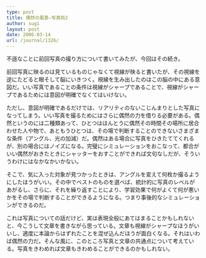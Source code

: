 ```yaml
---
type: post
title: 偶然の風景―写真術2
author: sugi
layout: post
date: 2006-03-14
url: /journal/1326/
---
```

不遜なことに前回写真の撮り方について書いてみたが、今回はその続き。

前回写真に映るのは見ているものじゃなくて視線が映ると書いたが、その視線を逆にたどると眼そして脳にいきつく。視線を生み出したのはこの脳の中にある意図だ。いい写真であることの条件は視線がシャープであることで、視線がシャープであるためには意図が明確でなくてはいけない。

ただし、意図が明確であるだけでは、リアリティのないこじんまりとした写真になってしまう。いい写真を撮るためにはさらに偶然の力を借りる必要がある。偶然というのには二種類あって、ひとつはほんとうに偶然その時間その場所に居合わせた人や物で、あともうひとつは、その場で判断することのできないさまざまな条件（アングル、光の加減）だ。偶然はある場合に写真をひきたててくれるが、別の場合にはノイズになる。完璧にシミュレーションをおこなって、都合がいい偶然がおきたときにシャッターをおすことができれば文句なしだが、そういうわけにはなかなかいかない。

そこで、気に入った対象が見つかったときは、アングルを変えて何枚か撮るようにしたほうがいい。その中でベストのものを選べば、統計的に写真のレベルがあがるし、さらに、それを繰り返すことにより、学習効果で何がよくて何が悪いかをその場で判断することができるようになる。つまり事後的なシミュレーションができるのだ。

これは写真についての話だけど、実は表現全般にあてはまることかもしれないと、今こうして文章を書きながら思っている。文章も視線がシャープなほうがいいし、適度に本論からはずれたことを混ぜ込んだほうが面白くなる。それはいわば偶然の力だ。そんな風に、このところ写真と文章の共通点について考えている。写真をきわめれば文章もきわめることができるのかもしれない。

